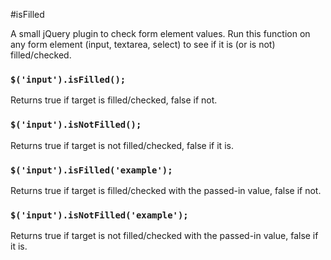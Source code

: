#isFilled

A small jQuery plugin to check form element values. Run this function on any form element (input, textarea, select) to see if it is (or is not) filled/checked.


### `$('input').isFilled();`

Returns true if target is filled/checked, false if not.


### `$('input').isNotFilled();`

Returns true if target is not filled/checked, false if it is.


### `$('input').isFilled('example');`

Returns true if target is filled/checked with the passed-in value, false if not.


### `$('input').isNotFilled('example');`

Returns true if target is not filled/checked with the passed-in value, false if it is.
